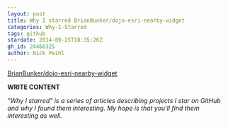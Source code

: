 ```yaml
---
layout: post
title: Why I starred BrianBunker/dojo-esri-nearby-widget
categories: Why-I-Starred
tags: github
stardate: 2014-09-25T18:35:26Z
gh_id: 24466325
author: Nick Peihl
---
```


[BrianBunker/dojo-esri-nearby-widget](star.repo.html_url)

**WRITE CONTENT**

*"Why I starred" is a series of articles describing projects I star on GitHub and why I found them interesting. My hope is that you'll find them interesting as well.*

